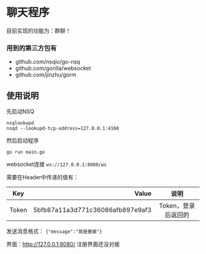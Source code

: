 # 聊天程序
目前实现的功能为：群聊！

### 用到的第三方包有
- github.com/nsqio/go-nsq
- github.com/gorilla/websocket
- github.com/jinzhu/gorm

## 使用说明
先启动NSQ
```
nsqlookupd
nsqd --lookupd-tcp-address=127.0.0.1:4160
```
然后启动程序
``` 
go run main.go
```
websocket连接 `ws://127.0.0.1:8080/ws`

需要在Header中传递的值有：

| Key        | Value   |  说明  |
| --------   | -----:  | :----:  |
| Token      | 5bfb87a11a3d771c36086afb897e9af3   |   Token，登录后返回的     |

发送消息格式：
`{"message":"我是墨娘"}`

界面：http://127.0.0.1:8080/
注册界面还没对接
